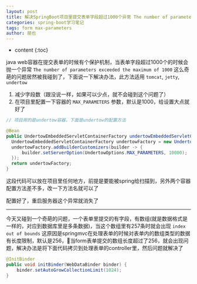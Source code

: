 ```yaml
---
layout: post
title: 解决SpringBoot项目里提交表单字段超过1000个异常 The number of parameters exceeded the maximum of 1000
categories: spring-boot学习笔记
tags: form max-parameters
author: 朋也
---
```


* content
{:toc}

java web容器在提交表单的时候有个保护机制，当表单字段超过1000个的时候会抛一个异常 `The number of parameters exceeded the maximum of 1000` 这么奇葩的问题居然被我碰到了，下面说一下解决办法，此方法适用 `tomcat`, `jetty`, `undertow`

1. 减少字段数（跟没说一样，如果可以少点，就不会碰到这个问题了）
2. 在项目里配置一下容器的 `MAX_PARAMETERS` 参数，默认是1000，给设置大点就好了

```java
// 项目用的是undertow容器，下面是undertow的配置方法

@Bean
public UndertowEmbeddedServletContainerFactory undertowEmbeddedServletContainerFactory() {
  UndertowEmbeddedServletContainerFactory undertowFactory = new UndertowEmbeddedServletContainerFactory();
  undertowFactory.addBuilderCustomizers(builder -> {
      builder.setServerOption(UndertowOptions.MAX_PARAMETERS, 10000);
  });
  return undertowFactory;
}
```

这段代码可以放在项目里任何地方，前提是要能被spring给扫描到，另外两个容器配置方法差不多，改一下方法名就可以了

配置好了，重启服务器这个异常就消失了

---

今天又碰到一个奇葩的问题，一个表单里提交的有字段，有数组(就是数据格式是一样的，对应到数据库里是多条数据)，当这个数组里有257条时就会出现 `index out of bounds` 这原因是springmvc在处理表单的时候对表单内的数组类型的数据有长度限制，默认是256，当form表单提交的数组长度超过了256，就会出现问题，解决办法是将下面代码拷贝到处理表单的controller里，然后问题就解决了

```java
@InitBinder
public void initBinder(WebDataBinder binder) {
    binder.setAutoGrowCollectionLimit(1024);
}
```
